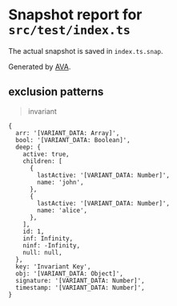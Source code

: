 # Snapshot report for `src/test/index.ts`

The actual snapshot is saved in `index.ts.snap`.

Generated by [AVA](https://ava.li).

## exclusion patterns

> invariant

    {
      arr: '[VARIANT_DATA: Array]',
      bool: '[VARIANT_DATA: Boolean]',
      deep: {
        active: true,
        children: [
          {
            lastActive: '[VARIANT_DATA: Number]',
            name: 'john',
          },
          {
            lastActive: '[VARIANT_DATA: Number]',
            name: 'alice',
          },
        ],
        id: 1,
        inf: Infinity,
        ninf: -Infinity,
        null: null,
      },
      key: 'Invariant Key',
      obj: '[VARIANT_DATA: Object]',
      signature: '[VARIANT_DATA: Number]',
      timestamp: '[VARIANT_DATA: Number]',
    }
